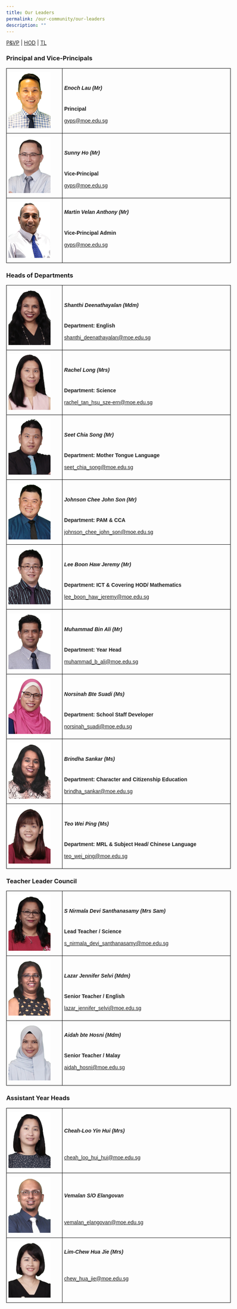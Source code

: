 ```yaml
---
title: Our Leaders
permalink: /our-community/our-leaders
description: ""
---
```

<a href="#1">P&VP</a> | <a href="#2">HOD</a> | <a href="3">TL</a>

<h3><a id="1">Principal and Vice-Principals</a></h3>

<style type="text/css">
.tg  {border-collapse:collapse;border-spacing:0;margin:0px auto;}
.tg td{border-color:black;border-style:solid;border-width:1px;font-family:Arial, sans-serif;font-size:14px;
  overflow:hidden;padding:10px 5px;word-break:normal;}
.tg th{border-color:black;border-style:solid;border-width:1px;font-family:Arial, sans-serif;font-size:14px;
  font-weight:normal;overflow:hidden;padding:10px 5px;word-break:normal;}
.tg .tg-cly1{text-align:left;vertical-align:middle}
.tg .tg-0lax{text-align:left;vertical-align:top}
</style>
<table class="tg" style="undefined;table-layout: fixed; width: 603px">
<colgroup>
<col style="width: 150px">
<col style="width: 453px">
</colgroup>
<tbody>
  <tr>
    <td class="tg-0lax"><img src="/images/p1.jpg"></td>
		<td class="tg-cly1"><span style="font-weight:inherit;font-style:inherit"><h5>Enoch Lau (Mr)</h5></span><br><span style="font-weight:700;font-style:inherit">Principal</span><br><br><span style="font-weight:700;font-style:inherit"> </span><a href="mailto:gyps@moe.edu.sg" target="_blank" rel="noopener noreferrer"><span style="font-weight:inherit;font-style:inherit">gyps@moe.edu.sg</span></a></td>
  </tr>
  <tr>
    <td class="tg-0lax"><img src="/images/vp1.jpeg"></td>
		<td class="tg-cly1"><span style="font-weight:inherit;font-style:inherit"><h5>Sunny Ho (Mr)</h5></span><br><span style="font-weight:700;font-style:inherit">Vice-Principal</span><br><br><span style="font-weight:700;font-style:inherit"> </span><a href="mailto:gyps@moe.edu.sg" target="_blank" rel="noopener noreferrer"><span style="font-weight:inherit;font-style:inherit">gyps@moe.edu.sg</span></a></td>
  </tr>
  <tr>
    <td class="tg-0lax"><img src="/images/vp2.jpeg"></td>
    <td class="tg-0lax"><span style="font-weight:inherit;font-style:inherit"><h5>Martin Velan Anthony (Mr)</h5></span><br><span style="font-weight:700;font-style:inherit">Vice-Principal Admin</span><br><br><span style="font-weight:700;font-style:inherit"> </span><a href="mailto:gyps@moe.edu.sg" target="_blank" rel="noopener noreferrer"><span style="font-weight:inherit;font-style:inherit">gyps@moe.edu.sg</span></a></td>
  </tr>
</tbody>
</table>

<h3><a id="2">Heads of Departments</a></h3>

<style type="text/css">
.tg  {border-collapse:collapse;border-spacing:0;margin:0px auto;}
.tg td{border-color:black;border-style:solid;border-width:1px;font-family:Arial, sans-serif;font-size:14px;
  overflow:hidden;padding:10px 5px;word-break:normal;}
.tg th{border-color:black;border-style:solid;border-width:1px;font-family:Arial, sans-serif;font-size:14px;
  font-weight:normal;overflow:hidden;padding:10px 5px;word-break:normal;}
.tg .tg-cly1{text-align:left;vertical-align:middle}
.tg .tg-0lax{text-align:left;vertical-align:top}
</style>
<table class="tg" style="undefined;table-layout: fixed; width: 603px">
<colgroup>
<col style="width: 150px">
<col style="width: 453px">
</colgroup>
<tbody>
  <tr>
    <td class="tg-0lax"><img src="/images/hodeng.jpeg"></td>
		<td class="tg-cly1"><span style="font-weight:inherit;font-style:inherit"><h5>Shanthi Deenathayalan (Mdm)</h5></span><br><span style="font-weight:700;font-style:inherit">Department: English</span><br><br><span style="font-weight:700;font-style:inherit"> </span><a href="mailto:shanthi_deenathayalan@moe.edu.sg" target="_blank" rel="noopener noreferrer"><span style="font-weight:inherit;font-style:inherit">shanthi_deenathayalan@moe.edu.sg</span></a></td>
  </tr>
  <tr>
    <td class="tg-0lax"><img src="/images/hodsci.jpeg"></td>
		<td class="tg-cly1"><span style="font-weight:inherit;font-style:inherit"><h5>Rachel Long (Mrs)</h5></span><br><span style="font-weight:700;font-style:inherit">Department: Science</span><br><br><span style="font-weight:700;font-style:inherit"> </span><a href="mailto:rachel_tan_hsu_sze-ern@moe.edu.sg" target="_blank" rel="noopener noreferrer"><span style="font-weight:inherit;font-style:inherit">rachel_tan_hsu_sze-ern@moe.edu.sg</span></a></td>
  </tr>
  <tr>
    <td class="tg-0lax"><img src="/images/hodmtl.jpeg"></td>
		<td class="tg-cly1"><span style="font-weight:inherit;font-style:inherit"><h5>Seet Chia Song (Mr)</h5></span><br><span style="font-weight:700;font-style:inherit">Department: Mother Tongue Language</span><br><br><span style="font-weight:700;font-style:inherit"> </span><a href="mailto:seet_chia_song@moe.edu.sg" target="_blank" rel="noopener noreferrer"><span style="font-weight:inherit;font-style:inherit">seet_chia_song@moe.edu.sg</span></a></td>
  </tr>
	<tr>
    <td class="tg-0lax"><img src="/images/hodcca.jpeg"></td>
		<td class="tg-cly1"><span style="font-weight:inherit;font-style:inherit"><h5>Johnson Chee John Son (Mr)</h5></span><br><span style="font-weight:700;font-style:inherit">Department: PAM & CCA</span><br><br><span style="font-weight:700;font-style:inherit"> </span><a href="mailto:johnson_chee_john_son@moe.edu.sg" target="_blank" rel="noopener noreferrer"><span style="font-weight:inherit;font-style:inherit">johnson_chee_john_son@moe.edu.sg</span></a></td>
  </tr>
	<tr>
    <td class="tg-0lax"><img src="/images/hodict.jpeg"></td>
		<td class="tg-cly1"><span style="font-weight:inherit;font-style:inherit"><h5>Lee Boon Haw Jeremy (Mr)</h5></span><br><span style="font-weight:700;font-style:inherit">Department: ICT & Covering HOD/ Mathematics</span><br><br><span style="font-weight:700;font-style:inherit"> </span><a href="mailto:lee_boon_haw_jeremy@moe.edu.sg" target="_blank" rel="noopener noreferrer"><span style="font-weight:inherit;font-style:inherit">lee_boon_haw_jeremy@moe.edu.sg</span></a></td>
  </tr>
	<tr>
    <td class="tg-0lax"><img src="/images/hodyh.jpeg"></td>
		<td class="tg-cly1"><span style="font-weight:inherit;font-style:inherit"><h5>Muhammad Bin Ali (Mr)</h5></span><br><span style="font-weight:700;font-style:inherit">Department: Year Head</span><br><br><span style="font-weight:700;font-style:inherit"> </span><a href="mailto:muhammad_b_ali@moe.edu.sg" target="_blank" rel="noopener noreferrer"><span style="font-weight:inherit;font-style:inherit">muhammad_b_ali@moe.edu.sg</span></a></td>
  </tr>
	<tr>
    <td class="tg-0lax"><img src="/images/hodssd.jpeg"></td>
		<td class="tg-cly1"><span style="font-weight:inherit;font-style:inherit"><h5>Norsinah Bte Suadi (Ms)</h5></span><br><span style="font-weight:700;font-style:inherit">Department: School Staff Developer</span><br><br><span style="font-weight:700;font-style:inherit"> </span><a href="mailto:norsinah_suadi@moe.edu.sg" target="_blank" rel="noopener noreferrer"><span style="font-weight:inherit;font-style:inherit">norsinah_suadi@moe.edu.sg</span></a></td>
  </tr>
	<tr>
    <td class="tg-0lax"><img src="/images/hodcce.jpeg"></td>
		<td class="tg-cly1"><span style="font-weight:inherit;font-style:inherit"><h5>Brindha Sankar (Ms)</h5></span><br><span style="font-weight:700;font-style:inherit">Department: Character and Citizenship Education</span><br><br><span style="font-weight:700;font-style:inherit"> </span><a href="mailto:brindha_sankar@moe.edu.sg" target="_blank" rel="noopener noreferrer"><span style="font-weight:inherit;font-style:inherit">brindha_sankar@moe.edu.sg</span></a></td>
  </tr>
	<tr>
    <td class="tg-0lax"><img src="/images/hodmrl.jpeg"></td>
		<td class="tg-cly1"><span style="font-weight:inherit;font-style:inherit"><h5>Teo Wei Ping (Ms)</h5></span><br><span style="font-weight:700;font-style:inherit">Department: MRL & Subject Head/ Chinese Language</span><br><br><span style="font-weight:700;font-style:inherit"> </span><a href="mailto:teo_wei_ping@moe.edu.sg" target="_blank" rel="noopener noreferrer"><span style="font-weight:inherit;font-style:inherit">teo_wei_ping@moe.edu.sg</span></a></td>
  </tr>
</tbody>
</table>

<h3><a id="3">Teacher Leader Council</a></h3>

<style type="text/css">
.tg  {border-collapse:collapse;border-spacing:0;margin:0px auto;}
.tg td{border-color:black;border-style:solid;border-width:1px;font-family:Arial, sans-serif;font-size:14px;
  overflow:hidden;padding:10px 5px;word-break:normal;}
.tg th{border-color:black;border-style:solid;border-width:1px;font-family:Arial, sans-serif;font-size:14px;
  font-weight:normal;overflow:hidden;padding:10px 5px;word-break:normal;}
.tg .tg-cly1{text-align:left;vertical-align:middle}
.tg .tg-0lax{text-align:left;vertical-align:top}
</style>
<table class="tg" style="undefined;table-layout: fixed; width: 603px">
<colgroup>
<col style="width: 150px">
<col style="width: 453px">
</colgroup>
<tbody>
  <tr>
    <td class="tg-0lax"><img src="/images/TLC1.jpeg"></td>
    <td class="tg-cly1"><span style="font-weight:inherit;font-style:inherit"><h5>S Nirmala Devi Santhanasamy (Mrs Sam)</h5></span><br><span style="font-weight:700;font-style:inherit">Lead Teacher / Science</span><br><br><a href="mailto:s_nirmala_devi_santhanasamy@moe.edu.sg" target="_blank" rel="noopener noreferrer"><span style="font-weight:inherit;font-style:inherit">s_nirmala_devi_santhanasamy@moe.edu.sg</span></a></td>
  </tr>
  <tr>
    <td class="tg-0lax"><img src="/images/TLC2.jpeg"></td>
    <td class="tg-cly1"><span style="font-weight:inherit;font-style:inherit"><h5>Lazar Jennifer Selvi (Mdm)</h5></span><br><span style="font-weight:700;font-style:inherit">Senior Teacher / English</span><br><br><a href="mailto:lazar_jennifer_selvi@moe.edu.sg" target="_blank" rel="noopener noreferrer"><span style="font-weight:inherit;font-style:inherit">lazar_jennifer_selvi@moe.edu.sg</span></a></td>
  </tr>
  <tr>
    <td class="tg-0lax"><img src="/images/TLC3.jpeg"></td>
    <td class="tg-0lax"><span style="font-weight:inherit;font-style:inherit"><h5>Aidah bte Hosni (Mdm)</h5></span><br><span style="font-weight:700;font-style:inherit">Senior Teacher / Malay</span><br><br><a href="mailto:aidah_hosni@moe.edu.sg" target="_blank" rel="noopener noreferrer"><span style="font-weight:inherit;font-style:inherit">aidah_hosni@moe.edu.sg</span></a></td>
  </tr>
</tbody>
</table>

<h3><a id="4">Assistant Year Heads</a></h3>

<style type="text/css">
.tg  {border-collapse:collapse;border-spacing:0;margin:0px auto;}
.tg td{border-color:black;border-style:solid;border-width:1px;font-family:Arial, sans-serif;font-size:14px;
  overflow:hidden;padding:10px 5px;word-break:normal;}
.tg th{border-color:black;border-style:solid;border-width:1px;font-family:Arial, sans-serif;font-size:14px;
  font-weight:normal;overflow:hidden;padding:10px 5px;word-break:normal;}
.tg .tg-cly1{text-align:left;vertical-align:middle}
.tg .tg-0lax{text-align:left;vertical-align:top}
</style>
<table class="tg" style="undefined;table-layout: fixed; width: 603px">
<colgroup>
<col style="width: 150px">
<col style="width: 453px">
</colgroup>
<tbody>
  <tr>
    <td class="tg-0lax"><img src="/images/ayh1.jpeg"></td>
    <td class="tg-cly1"><span style="font-weight:inherit;font-style:inherit"><h5>Cheah-Loo Yin Hui (Mrs)</h5></span><br><br><a href="mailto:cheah_loo_hui_hui@moe.edu.sg" target="_blank" rel="noopener noreferrer"><span style="font-weight:inherit;font-style:inherit">cheah_loo_hui_hui@moe.edu.sg</span></a></td>
  </tr>
  <tr>
    <td class="tg-0lax"><img src="/images/ayh2.jpeg"></td>
    <td class="tg-cly1"><span style="font-weight:inherit;font-style:inherit"><h5>Vemalan S/O Elangovan</h5></span><br><br><a href="mailto:vemalan_elangovan@moe.edu.sg" target="_blank" rel="noopener noreferrer"><span style="font-weight:inherit;font-style:inherit">vemalan_elangovan@moe.edu.sg</span></a></td>
  </tr>
  <tr>
    <td class="tg-0lax"><img src="/images/ayh3.jpeg"></td>
    <td class="tg-0lax"><span style="font-weight:inherit;font-style:inherit"><h5>Lim-Chew Hua Jie (Mrs)</h5></span><br><br><a href="mailto:chew_hua_jie@moe.edu.sg" target="_blank" rel="noopener noreferrer"><span style="font-weight:inherit;font-style:inherit">chew_hua_jie@moe.edu.sg</span></a></td>
  </tr>
</tbody>
</table>